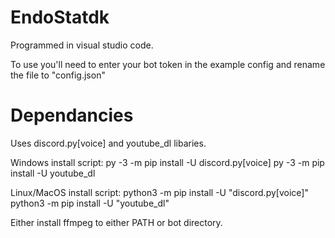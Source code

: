 # EndoStatdk

Programmed in visual studio code.

To use you'll need to enter your bot token in the example config and rename the file to "config.json"

# Dependancies
Uses discord.py[voice] and youtube_dl libaries.

Windows install script:
py -3 -m pip install -U discord.py[voice]
py -3 -m pip install -U youtube_dl

Linux/MacOS install script:
python3 -m pip install -U "discord.py[voice]"
python3 -m pip install -U "youtube_dl"

Either install ffmpeg to either PATH or bot directory.